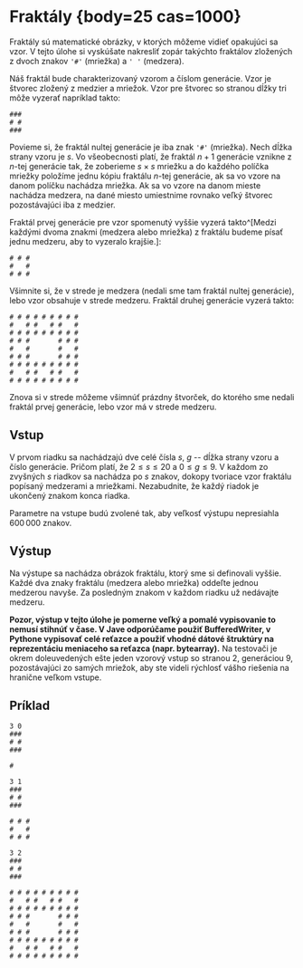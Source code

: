# Fraktály {body=25 cas=1000}

Fraktály sú matematické obrázky, v ktorých môžeme vidieť opakujúci sa vzor. V
tejto úlohe si vyskúšate nakresliť zopár takýchto fraktálov zložených z dvoch
znakov `'#'` (mriežka) a `' '` (medzera).

Náš fraktál bude charakterizovaný vzorom a číslom generácie.
Vzor je štvorec zložený z medzier a mriežok. 
Vzor pre štvorec so stranou dĺžky tri môže vyzerať napríklad takto:

```
###
# #
###
```

Povieme si, že fraktál nultej generácie je iba znak `'#'` (mriežka). 
Nech dĺžka strany vzoru je $s$.
Vo všeobecnosti platí, že fraktál $n+1$ generácie vznikne z $n$-tej generácie
tak, že zoberieme $s \times s$ mriežku a do každého políčka mriežky položíme
jednu kópiu fraktálu $n$-tej generácie, ak sa vo vzore na danom
políčku nachádza mriežka. Ak sa vo vzore na danom mieste nachádza medzera,
na dané miesto umiestnime rovnako veľký štvorec pozostávajúci iba z medzier.

Fraktál prvej generácie pre vzor spomenutý vyššie vyzerá takto^[Medzi každými
dvoma znakmi (medzera alebo mriežka) z fraktálu budeme písať jednu
medzeru, aby to vyzeralo krajšie.]:

```
# # #
#   #
# # #
```

Všimnite si, že v strede je medzera (nedali sme tam fraktál nultej generácie), lebo vzor obsahuje v strede medzeru. 
Fraktál druhej generácie vyzerá takto:

```
# # # # # # # # #
#   # #   # #   #
# # # # # # # # #
# # #       # # #
#   #       #   #
# # #       # # #
# # # # # # # # #
#   # #   # #   #
# # # # # # # # #
```

Znova si v strede môžeme všimnúť prázdny štvorček, do ktorého sme nedali fraktál
prvej generácie, lebo vzor má v strede medzeru.

## Vstup

V prvom riadku sa nachádzajú dve celé čísla $s$, $g$ -- dĺžka strany vzoru a
číslo generácie. Pričom platí, že $2 \leq s \leq 20$ a $0 \leq g \leq 9$.
V každom zo zvyšných $s$ riadkov sa nachádza po $s$ znakov, dokopy tvoriace
vzor fraktálu popísaný medzerami a mriežkami. Nezabudnite, že každý riadok je
ukončený znakom konca riadka.

Parametre na vstupe budú zvolené tak, aby veľkosť výstupu nepresiahla $600\,000$ znakov.

## Výstup

Na výstupe sa nachádza obrázok fraktálu, ktorý sme si definovali vyššie.
Každé dva znaky fraktálu (medzera alebo mriežka) oddeľte jednou medzerou navyše.
Za posledným znakom v každom riadku už nedávajte medzeru.

**Pozor, výstup v tejto úlohe je pomerne veľký a pomalé vypisovanie to nemusí stihnúť v čase.
V Jave odporúčame použiť BufferedWriter, v Pythone vypisovať celé reťazce a použiť vhodné dátové
štruktúry na reprezentáciu meniaceho sa reťazca (napr. bytearray).** Na testovači je okrem
doleuvedených ešte jeden vzorový vstup so stranou $2$, generáciou $9$, pozostávajúci zo samých
mriežok, aby ste videli rýchlosť vášho riešenia na hranične veľkom vstupe.

## Príklad

```vstup
3 0
###
# #
###
```

```vystup
#
```

```vstup
3 1
###
# #
###
```

```vystup
# # #
#   #
# # #
```

```vstup
3 2
###
# #
###
```

```vystup
# # # # # # # # #
#   # #   # #   #
# # # # # # # # #
# # #       # # #
#   #       #   #
# # #       # # #
# # # # # # # # #
#   # #   # #   #
# # # # # # # # #
```
